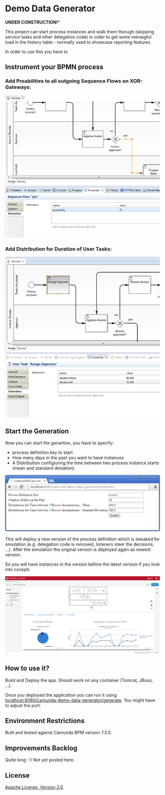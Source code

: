 Demo Data Generator
=========================

**UNDER CONSTRUCTION!***

This project can start process instances and walk them thorugh (skipping service tasks and other delegation code) in order to get some menaigful load in the history table - normally used to showcase reporting features.

In order to use this you have to 

Instrument your BPMN process
----------------

### Add Proabilities to all outgoing Sequence Flows on XOR-Gateways:

![Proability on Squence Flow](decisionProbability.png)

### Add Distribution for Duration of User Tasks:

![Distribution for Task Duration](taskDuration.png)


Start the Generation
--------------------

Now you can start the genartion, you have to specify:

* process definition key to start
* How many days in the past you want to have instances
* A Distribution configiuring the time between two process instance starts (mean and standard deviation)

![Start the Generator](screenshot.png)

This will deploy a new version of the process definition which is tweaked for simulation (e.g. delegation code is removed, listeners steer the decisions, ...). After the simulation the original version is deployed again as newest version.

So you will have instances in the version before the latest version if you look into cockpit:

![Statistics](statistics.png)



How to use it?
--------------

Build and Deploy the app. Should work on any container (Tomcat, JBoss, ...).

Once you deployed the application you can run it using
[localhost:8080/camunda-demo-data-generator/generate](localhost:8080/camunda-demo-data-generator/). You might have to adjust the port.


Environment Restrictions
------------------------

Built and tested against Camunda BPM version 7.3.0.


Improvements Backlog
--------------------

Quite long :-) Not yet posted here.

License
-------

[Apache License, Version 2.0](http://www.apache.org/licenses/LICENSE-2.0).
